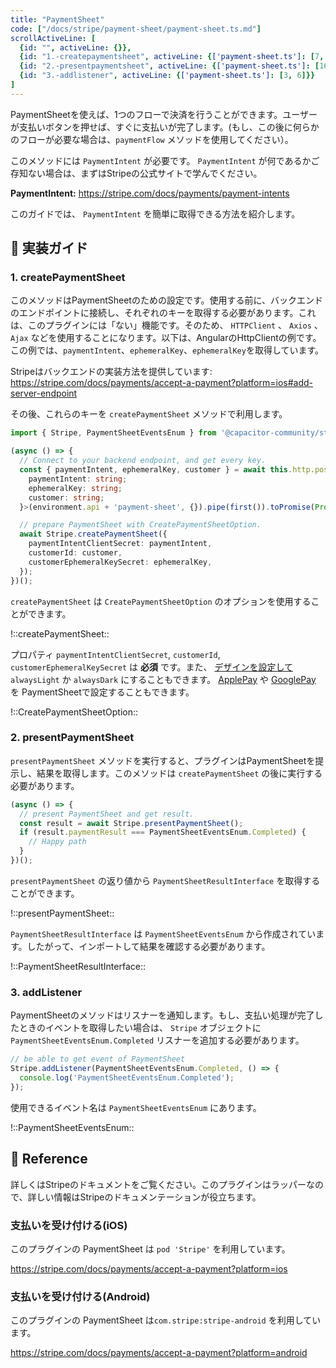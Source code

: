 ```yaml
---
title: "PaymentSheet"
code: ["/docs/stripe/payment-sheet/payment-sheet.ts.md"]
scrollActiveLine: [
  {id: "", activeLine: {}},
  {id: "1.-createpaymentsheet", activeLine: {['payment-sheet.ts']: [7, 15]}},
  {id: "2.-presentpaymentsheet", activeLine: {['payment-sheet.ts']: [16, 20]}},
  {id: "3.-addlistener", activeLine: {['payment-sheet.ts']: [3, 6]}}
]
---
```


PaymentSheetを使えば、1つのフローで決済を行うことができます。ユーザーが支払いボタンを押せば、すぐに支払いが完了します。(もし、この後に何らかのフローが必要な場合は、`paymentFlow` メソッドを使用してください）。

このメソッドには `PaymentIntent` が必要です。 `PaymentIntent` が何であるかご存知ない場合は、まずはStripeの公式サイトで学んでください。

__PaymentIntent:__
https://stripe.com/docs/payments/payment-intents

このガイドでは、 `PaymentIntent` を簡単に取得できる方法を紹介します。

## 🐾 実装ガイド
### 1. createPaymentSheet

このメソッドはPaymentSheetのための設定です。使用する前に、バックエンドのエンドポイントに接続し、それぞれのキーを取得する必要があります。これは、このプラグインには「ない」機能です。そのため、 `HTTPClient` 、 `Axios` 、 `Ajax` などを使用することになります。以下は、AngularのHttpClientの例です。この例では、`paymentIntent`、`ephemeralKey`、`ephemeralKey`を取得しています。

Stripeはバックエンドの実装方法を提供しています:
https://stripe.com/docs/payments/accept-a-payment?platform=ios#add-server-endpoint

その後、これらのキーを `createPaymentSheet` メソッドで利用します。

```ts
import { Stripe, PaymentSheetEventsEnum } from '@capacitor-community/stripe';

(async () => {
  // Connect to your backend endpoint, and get every key.
  const { paymentIntent, ephemeralKey, customer } = await this.http.post<{
    paymentIntent: string;
    ephemeralKey: string;
    customer: string;
  }>(environment.api + 'payment-sheet', {}).pipe(first()).toPromise(Promise);

  // prepare PaymentSheet with CreatePaymentSheetOption.
  await Stripe.createPaymentSheet({
    paymentIntentClientSecret: paymentIntent,
    customerId: customer,
    customerEphemeralKeySecret: ephemeralKey,
  });
})();
```

`createPaymentSheet` は `CreatePaymentSheetOption` のオプションを使用することができます。

!::createPaymentSheet::

プロパティ `paymentIntentClientSecret`, `customerId`, `customerEphemeralKeySecret` は __必須__ です。また、 [デザインを設定して](https://stripe.com/docs/payments/accept-a-payment?platform=ios&ui=payment-sheet#ios-flowcontroller) `alwaysLight` か `alwaysDark` にすることもできます。 [ApplePay](https://stripe.com/docs/payments/accept-a-payment?platform=ios&ui=payment-sheet#ios-apple-pay) や [GooglePay](https://stripe.com/docs/payments/accept-a-payment?platform=android&ui=payment-sheet#android-google-pay) を PaymentSheetで設定することもできます。

!::CreatePaymentSheetOption::

### 2. presentPaymentSheet

`presentPaymentSheet` メソッドを実行すると、プラグインはPaymentSheetを提示し、結果を取得します。このメソッドは `createPaymentSheet` の後に実行する必要があります。

```ts
(async () => {
  // present PaymentSheet and get result.
  const result = await Stripe.presentPaymentSheet();
  if (result.paymentResult === PaymentSheetEventsEnum.Completed) {
    // Happy path
  }
})();
```

`presentPaymentSheet` の返り値から `PaymentSheetResultInterface` を取得することができます。

!::presentPaymentSheet::

`PaymentSheetResultInterface` は `PaymentSheetEventsEnum` から作成されています。したがって、インポートして結果を確認する必要があります。

!::PaymentSheetResultInterface::

### 3. addListener

PaymentSheetのメソッドはリスナーを通知します。もし、支払い処理が完了したときのイベントを取得したい場合は、 `Stripe` オブジェクトに `PaymentSheetEventsEnum.Completed` リスナーを追加する必要があります。

```ts
// be able to get event of PaymentSheet
Stripe.addListener(PaymentSheetEventsEnum.Completed, () => {
  console.log('PaymentSheetEventsEnum.Completed');
});
```

使用できるイベント名は `PaymentSheetEventsEnum` にあります。

!::PaymentSheetEventsEnum::

## 📖 Reference
詳しくはStripeのドキュメントをご覧ください。このプラグインはラッパーなので、詳しい情報はStripeのドキュメンテーションが役立ちます。

### 支払いを受け付ける(iOS)
このプラグインの PaymentSheet は `pod 'Stripe'` を利用しています。

https://stripe.com/docs/payments/accept-a-payment?platform=ios

### 支払いを受け付ける(Android)
このプラグインの PaymentSheet は`com.stripe:stripe-android` を利用しています。

https://stripe.com/docs/payments/accept-a-payment?platform=android
